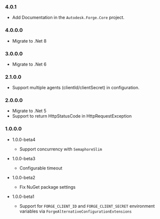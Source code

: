 ### 4.0.1

* Add Documentation in the `Autodesk.Forge.Core` project.

### 4.0.0.0

* Migrate to .Net 8

### 3.0.0.0

* Migrate to .Net 6

### 2.1.0.0

* Support multiple agents (clientId/clientSecret) in configuration.

### 2.0.0.0

* Migrate to .Net 5
* Support to return HttpStatusCode in HttpRequestException
	

### 1.0.0.0

* 1.0.0-beta4
   * Support concurrency with `SemaphoreSlim`

* 1.0.0-beta3
   * Configurable timeout

* 1.0.0-beta2
   * Fix NuGet package settings

* 1.0.0-beta1
	* Support for `FORGE_CLIENT_ID` and `FORGE_CLIENT_SECRET` environment variables via `ForgeAlternativeConfigurationExtensions`	